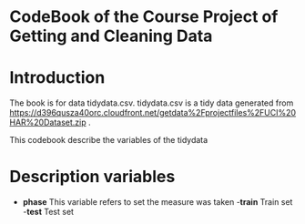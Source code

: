 # CodeBook of the Course Project of Getting and Cleaning Data

# Introduction
The book is for data tidydata.csv. tidydata.csv is a tidy data generated from
https://d396qusza40orc.cloudfront.net/getdata%2Fprojectfiles%2FUCI%20HAR%20Dataset.zip
.

This codebook describe the variables of the tidydata

# Description variables
* **phase** This variable refers to set the measure was taken
    -**train** Train set
    -**test** Test set



